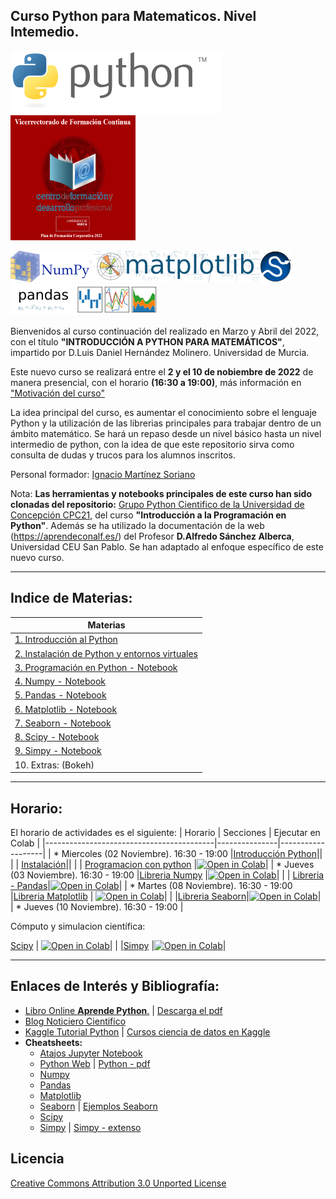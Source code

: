 
## **Curso Python para Matematicos. Nivel Intemedio.**

[![Python](./images/Python_logo_and_wordmark.png)](https://www.python.org) 
<img alt="download" src="./images/Formacion.png" width="200" height="200" />

[![Numpy](./images/NumPy_logo.png)](https://www.numpy.org)[![Matplotlib](./images/Matplotlib_logo.png)](https://matplotlib.org)[![Scipy](./images/scipy.png)](https://scipy.org)[![Pandas](./images/Pandas_logo.png)](https://pandas.pydata.org)

Bienvenidos al curso continuación del realizado en Marzo y Abril del 2022, con el título **"INTRODUCCIÓN A PYTHON PARA MATEMÁTICOS"**, impartido por D.Luis Daniel Hernández Molinero. Universidad de Murcia.

Este nuevo curso se realizará entre el **2 y el 10 de nobiembre de 2022** de manera presencial, con el horario **(16:30 a 19:00)**, más información en ["Motivación del curso"](./extras/Motivacion.md)

La idea principal del curso, es aumentar el conocimiento sobre el lenguaje Python y la utilización de las librerias principales para trabajar dentro de un ámbito matemático. Se hará un repaso desde un nivel básico hasta un nivel intermedio de python, con la idea de que este repositorio sirva como consulta de dudas y trucos para los alumnos inscritos.

Personal formador: [Ignacio Martínez Soriano](https://www.linkedin.com/in/imsoriano/)

Nota: **Las herramientas y notebooks principales de este curso han sido clonadas del repositorio:** [Grupo Python Cientifico de la Universidad de Concepción CPC21](https://github.com/PythonUdeC/CPC21), del curso **"Introducción a la Programación en Python"**. Además se ha utilizado la documentación de la web (https://aprendeconalf.es/) del Profesor **D.Alfredo Sánchez Alberca**, Universidad CEU San Pablo. 
Se han adaptado al enfoque específico de este nuevo curso.

-------------
## Indice de Materias:
| Materias                                 |
|------------------------------------------|
| [1. Introducción al Python](./extras/00-Introduccion-Python.md) |
| [2. Instalación de Python y entornos virtuales](./extras/01-Instalacion-Python.md)|
| [3. Programación en Python - Notebook](./notebooks/01-Programacion-en-Python.ipynb) | 
| [4. Numpy - Notebook](./notebooks/02-NumPy.ipynb)|
| [5. Pandas - Notebook](./notebooks/03-Pandas.ipynb)|
| [6. Matplotlib - Notebook](./notebooks/04-Matplotlib.ipynb)|
| [7. Seaborn - Notebook](./notebooks/04.1-Extras-Seaborn_v1.ipynb)|
| [8. Scipy - Notebook](./notebooks/05-Scipy.ipynb)
| [9. Simpy - Notebook](./notebooks/06-Sympy.ipynb) |
| 10. Extras: (Bokeh) |

-------------
## Horario:

El horario de actividades es el siguiente:
| Horario                                  | Secciones     | Ejecutar en Colab |
|------------------------------------------|---------------|-------------------|
| * Miercoles (02 Noviembre). 16:30 - 19:00 |[Introducción Python](./extras/00-Introduccion-Python.md)||
| | [Instalación](./extras/01-Instalacion-Python.md)||
| | [Programacion con python](./notebooks/01-Programacion-en-Python.ipynb) |[![Open in Colab](https://colab.research.google.com/assets/colab-badge.svg)](https://colab.research.google.com/github/NachusS/Curso-Python-para-Matematicos-Nivel-Intermedio/blob/main/notebooks/01-Programacion-en-Python.ipynb)|
| * Jueves (03 Noviembre). 16:30 - 19:00    |[Libreria Numpy]((./notebooks/02-NumPy.ipynb))  |[![Open in Colab](https://colab.research.google.com/assets/colab-badge.svg)](https://colab.research.google.com/github/NachusS/Curso-Python-para-Matematicos-Nivel-Intermedio/blob/main/notebooks/02-NumPy.ipynb)|
| | [Libreria - Pandas](./notebooks/03-Pandas.ipynb)|[![Open in Colab](https://colab.research.google.com/assets/colab-badge.svg)](https://colab.research.google.com/github/NachusS/Curso-Python-para-Matematicos-Nivel-Intermedio/blob/main/notebooks/03-Pandas.ipynb)|
| * Martes (08 Noviembre). 16:30 - 19:00    |[Libreria Matplotlib](./notebooks/04-Matplotlib.ipynb) | [![Open in Colab](https://colab.research.google.com/assets/colab-badge.svg)](https://colab.research.google.com/github/NachusS/Curso-Python-para-Matematicos-Nivel-Intermedio/blob/main/notebooks/04-Matplotlib.ipynb)|
| |[Libreria Seaborn](./notebooks/04.1-Extras-Seaborn_v1.ipynb)|[![Open in Colab](https://colab.research.google.com/assets/colab-badge.svg)](https://colab.research.google.com/github/NachusS/Curso-Python-para-Matematicos-Nivel-Intermedio/blob/main/notebooks/04.1-Extras-Seaborn_v1.ipynb)|
| * Jueves (10 Noviembre). 16:30 - 19:00    | <p>Cómputo y simulacion científica:</p>[Scipy](./notebooks/05-Scipy.ipynb) | [![Open in Colab](https://colab.research.google.com/assets/colab-badge.svg)](https://colab.research.google.com/github/NachusS/Curso-Python-para-Matematicos-Nivel-Intermedio/blob/main/notebooks/05-Scipy.ipynb)|
| |[Simpy](./notebooks/06-Sympy.ipynb) |[![Open in Colab](https://colab.research.google.com/assets/colab-badge.svg)](https://colab.research.google.com/github/NachusS/Curso-Python-para-Matematicos-Nivel-Intermedio/blob/main/notebooks/06-Sympy.ipynb)|

----------------------
## Enlaces de Interés y Bibliografía:
* [Libro Online **Aprende Python**.](https://aprendepython.es/) | [Descarga el pdf](https://aprendepython.es/_downloads/907b5202c1466977a8d6bd3a2641453f/aprendepython.pdf)
* [Blog Noticiero Cientifico](https://astrojuanlu.substack.com/)
* [Kaggle Tutorial Python](https://www.kaggle.com/learn/python) | [Cursos ciencia de datos en Kaggle](https://www.kaggle.com/learn)
* **Cheatsheets:**
    * [Atajos Jupyter Notebook](./docs/jorgejuan007_jupyter-notebook-atajos-de-teclado.pdf)
    * [Python Web](https://www.pythoncheatsheet.org/) | [Python - pdf](.docs/Python-3-Cheat-Sheet-v3.pdf)
    * [Numpy](./docs/Numpy_Python_Cheat_Sheet.pdf)
    * [Pandas](./docs/Pandas_Cheat_Sheet.pdf)
    * [Matplotlib](./docs/Matplotlit-cheatsheets-1.pdf)
    * [Seaborn](./docs/Python_Seaborn_Cheat_Sheet.pdf) | [Ejemplos Seaborn](./docs/seaborn_cheat_sheet.pdf)
    * [Scipy](./docs/Scypy-Cheatsheet.pdf)
    * [Simpy](./docs/Simpy-Cheatseet_v1.pdf) | [Simpy - extenso](.docs/Simpy-Cheatseet_v2.pdf)
    

## Licencia
[Creative Commons Attribution 3.0 Unported License](http://creativecommons.org/licenses/by/3.0/deed.es)



